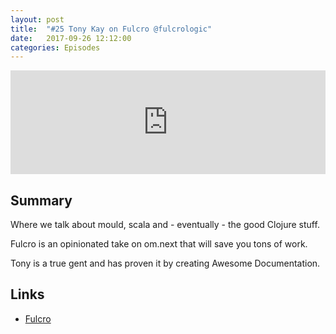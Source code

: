 ```yaml
---
layout: post
title:  "#25 Tony Kay on Fulcro @fulcrologic"
date:   2017-09-26 12:12:00
categories: Episodes
---
```


<iframe width="100%" height="166" scrolling="no" frameborder="no" src="https://w.soundcloud.com/player/?url=https%3A//api.soundcloud.com/tracks/343528638&amp;color=%23ff5500&amp;auto_play=false&amp;hide_related=true&amp;show_comments=false&amp;show_user=true&amp;show_reposts=false&amp;show_teaser=true"></iframe>

<br>

## Summary

Where we talk about mould, scala and - eventually - the good Clojure stuff.

Fulcro is an opinionated take on om.next that will save you tons of work.

Tony is a true gent and has proven it by creating Awesome Documentation.

## Links

- <a href="https://fulcrologic.github.io/fulcro/benefits.html" target="_blank">Fulcro</a>
